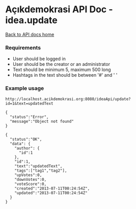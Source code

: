 # Açıkdemokrasi API Doc - idea.update

[Back to API docs home](Home)

### Requirements
- User should be logged in
- User should be the creator or an administrator
- Text should be minimum 5, maximum 500 long
- Hashtags in the text should be between '#' and ' '

### Example usage
```
http://localhost.acikdemokrasi.org:8080/ideaApi/update?id=1&text=updatedText
```
```
{
  "status":"Error",
  "message":"Object not found"
}
```
```
{
  "status":"OK",
  "data": {
    "author": {
      "id":1
    },
    "id":1,
    "text":"updatedText",
    "tags":["tag1","tag2"],
    "upVotes":0,
    "downVotes":0,
    "voteScore":0,
    "created":"2013-07-11T00:24:54Z",
    "updated":"2013-07-11T00:24:54Z"
  }
}
```